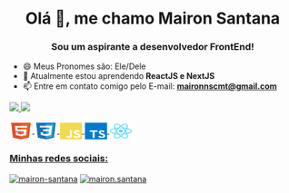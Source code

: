 <!--
**Maironsantana/Maironsantana** is a ✨ _special_ ✨ repository because its `README.md` (this file) appears on your GitHub profile.

Here are some ideas to get you started:

- 🔭 I’m currently working on ...
- 🌱 I’m currently learning ...
- 👯 I’m looking to collaborate on ...
- 🤔 I’m looking for help with ...
- 💬 Ask me about ...
- 📫 How to reach me: ...
- 😄 Pronouns: ...
- ⚡ Fun fact: ...
-->
<!--
## Olá, Me chamo Mairon Santana 👋
- 🌱 Atualmente estou aprendendo ReactJS e NextJS
- 😄 Meus Pronomes são: Ele/Dele
- 📫 Entre em contato comigo pelo E-mail: maironnscmt@gmail.com
##
<div style="display: inline_block"><br>
  <img align="center" alt="HTML" height="30" width="40" src="https://raw.githubusercontent.com/devicons/devicon/master/icons/html5/html5-original.svg">
  <img align="center" alt="CSS" height="30" width="40" src="https://raw.githubusercontent.com/devicons/devicon/master/icons/css3/css3-original.svg">
  <img align="center" alt="Javascript" height="30" width="40" src="https://raw.githubusercontent.com/devicons/devicon/master/icons/javascript/javascript-plain.svg">
  <img align="center" alt="Typescript" height="30" width="40" src="https://raw.githubusercontent.com/devicons/devicon/master/icons/typescript/typescript-plain.svg">
  <img align="center" alt="NextJS" height="30" width="40" src="https://github.com/devicons/devicon/blob/master/icons/nextjs/nextjs-original.svg">
  <img align="center" alt="ReactJS" height="30" width="40" src="https://github.com/devicons/devicon/blob/master/icons/react/react-original.svg">
</div>
-->
<h1 align="center">Olá 👋, me chamo Mairon Santana</h1>
<h3 align="center">Sou um aspirante a desenvolvedor FrontEnd!</h3>

- 😄 Meus Pronomes são: Ele/Dele
- 🌱 Atualmente estou aprendendo **ReactJS e NextJS**
- 📫 Entre em contato comigo pelo E-mail: **maironnscmt@gmail.com**

<div>
  <a href="https://github.com/Maironsantana">
  <img height="180em" src="https://github-readme-stats.vercel.app/api?username=Maironsantana&show_icons=true&theme=dark&include_all_commits=true&count_private=true"/>
  <img height="180em" src="https://github-readme-stats.vercel.app/api/top-langs/?username=Maironsantana&layout=compact&langs_count=7&theme=dark"/>
</div>
 
 <div style="display: inline_block"><br>
  <img align="center" alt="HTML" height="30" width="40" src="https://raw.githubusercontent.com/devicons/devicon/master/icons/html5/html5-original.svg">
  <img align="center" alt="CSS" height="30" width="40" src="https://raw.githubusercontent.com/devicons/devicon/master/icons/css3/css3-original.svg">
  <img align="center" alt="Javascript" height="30" width="40" src="https://raw.githubusercontent.com/devicons/devicon/master/icons/javascript/javascript-plain.svg">
  <img align="center" alt="Typescript" height="30" width="40" src="https://raw.githubusercontent.com/devicons/devicon/master/icons/typescript/typescript-plain.svg">
  <img align="center" alt="ReactJS" height="30" width="40" src="https://github.com/devicons/devicon/blob/master/icons/react/react-original.svg">
</div>

<h3 align="left">Minhas redes sociais:</h3>
<p align="left">
<a href="https://linkedin.com/in/mairon-santana" target="blank"><img align="center" src="https://raw.githubusercontent.com/rahuldkjain/github-profile-readme-generator/master/src/images/icons/Social/linked-in-alt.svg" alt="mairon-santana" height="30" width="40" /></a>
<a href="https://instagram.com/mairon.santana" target="blank"><img align="center" src="https://raw.githubusercontent.com/rahuldkjain/github-profile-readme-generator/master/src/images/icons/Social/instagram.svg" alt="mairon.santana" height="30" width="40" /></a>
</p>

